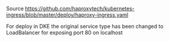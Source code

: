 Source https://github.com/haproxytech/kubernetes-ingress/blob/master/deploy/haproxy-ingress.yaml

For deploy in DKE the original service type has been changed to LoadBalancer for exposing port 80 on localhost